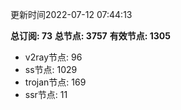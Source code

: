 更新时间2022-07-12 07:44:13

**总订阅: 73**
**总节点: 3757**
**有效节点: 1305**
- v2ray节点: 96
- ss节点: 1029
- trojan节点: 169
- ssr节点: 11
